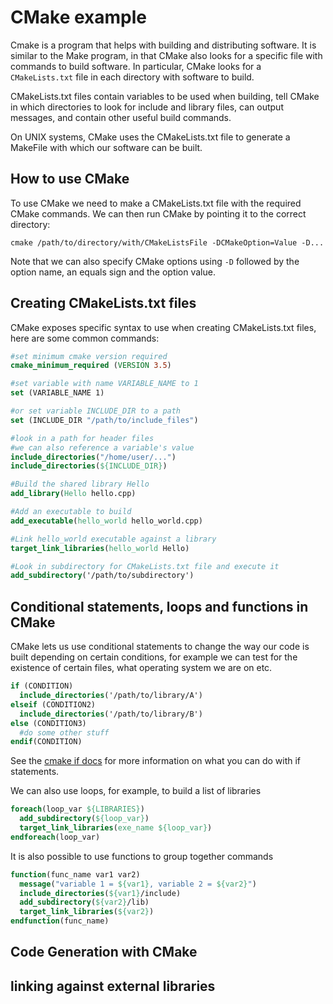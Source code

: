 # CMake example

Cmake is a program that helps with building and distributing software.
It is similar to the Make program, in that CMake also looks for a specific
file with commands to build software. In particular, CMake looks for a
`CMakeLists.txt` file in each directory with software to build.

CMakeLists.txt files contain variables to be used when building, tell CMake in
which directories to look for include and library files, can output messages,
and contain other useful build commands.

On UNIX systems, CMake uses the CMakeLists.txt file to generate a MakeFile with
which our software can be built.

## How to use CMake

To use CMake we need to make a CMakeLists.txt file with the required CMake
commands. We can then run CMake by pointing it to the correct directory:
```
cmake /path/to/directory/with/CMakeListsFile -DCMakeOption=Value -D...
```
Note that we can also specify CMake options using `-D` followed by the option name,
an equals sign and the option value.

## Creating CMakeLists.txt files
CMake exposes specific syntax to use when creating CMakeLists.txt files, here are
some common commands:
```cmake
#set minimum cmake version required
cmake_minimum_required (VERSION 3.5)

#set variable with name VARIABLE_NAME to 1
set (VARIABLE_NAME 1)

#or set variable INCLUDE_DIR to a path
set (INCLUDE_DIR "/path/to/include_files")

#look in a path for header files
#we can also reference a variable's value
include_directories("/home/user/...")
include_directories(${INCLUDE_DIR})

#Build the shared library Hello
add_library(Hello hello.cpp)

#Add an executable to build
add_executable(hello_world hello_world.cpp)

#Link hello_world executable against a library
target_link_libraries(hello_world Hello)

#Look in subdirectory for CMakeLists.txt file and execute it
add_subdirectory('/path/to/subdirectory')
```

## Conditional statements, loops and functions in CMake
CMake lets us use conditional statements to change the way our code is built
depending on certain conditions, for example we can test for the existence
of certain files, what operating system we are on etc.
```cmake
if (CONDITION)
  include_directories('/path/to/library/A')
elseif (CONDITION2)
  include_directories('/path/to/library/B')
else (CONDITION3)
  #do some other stuff
endif(CONDITION)
```

See the [cmake if docs](https://cmake.org/cmake/help/v3.10/command/if.html#command:if)
for more information on what you can do with if statements.

We can also use loops, for example, to build a list of libraries
```cmake
foreach(loop_var ${LIBRARIES})
  add_subdirectory(${loop_var})
  target_link_libraries(exe_name ${loop_var})
endforeach(loop_var)
```

It is also possible to use functions to group together commands
```cmake
function(func_name var1 var2)
  message("variable 1 = ${var1}, variable 2 = ${var2}")
  include_directories(${var1}/include)
  add_subdirectory(${var2}/lib)
  target_link_libraries(${var2})
endfunction(func_name)
```

## Code Generation with CMake

## linking against external libraries
